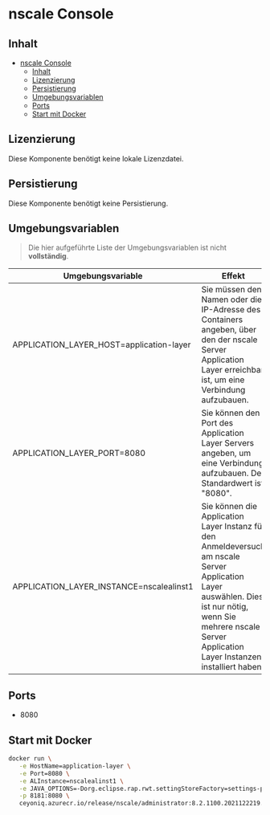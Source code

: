 # nscale Console

## Inhalt

- [nscale Console](#nscale-console)
  - [Inhalt](#inhalt)
  - [Lizenzierung](#lizenzierung)
  - [Persistierung](#persistierung)
  - [Umgebungsvariablen](#umgebungsvariablen)
  - [Ports](#ports)
  - [Start mit Docker](#start-mit-docker)

## Lizenzierung

Diese Komponente benötigt keine lokale Lizenzdatei.

## Persistierung

Diese Komponente benötigt keine Persistierung.

## Umgebungsvariablen

>Die hier aufgeführte Liste der Umgebungsvariablen ist nicht **vollständig**.

|Umgebungsvariable | Effekt |
|---|---|
|APPLICATION_LAYER_HOST=application-layer |Sie müssen den Namen oder die IP-Adresse des Containers angeben, über den der nscale Server Application Layer erreichbar ist, um eine Verbindung aufzubauen.|
|APPLICATION_LAYER_PORT=8080 | Sie können den Port des Application Layer Servers angeben, um eine Verbindung aufzubauen. Der Standardwert ist "8080".|
|APPLICATION_LAYER_INSTANCE=nscalealinst1 |Sie können die Application Layer Instanz für den Anmeldeversuch am nscale Server Application Layer auswählen. Dies ist nur nötig, wenn Sie mehrere nscale Server Application Layer Instanzen installiert haben.|

## Ports

- 8080

## Start mit Docker

```bash
docker run \
   -e HostName=application-layer \
   -e Port=8080 \
   -e ALInstance=nscalealinst1 \
   -e JAVA_OPTIONS=-Dorg.eclipse.rap.rwt.settingStoreFactory=settings-per-user -Duser.language=de\
   -p 8181:8080 \
   ceyoniq.azurecr.io/release/nscale/administrator:8.2.1100.2021122219.912861312455
```
